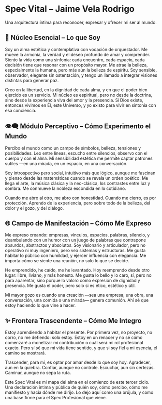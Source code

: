 # Spec Vital – Jaime Vela Rodrigo

Una arquitectura íntima para reconocer, expresar y ofrecer mi ser al mundo.

## 🧬 Núcleo Esencial – Lo que Soy

Soy un alma estética y contemplativa con vocación de orquestador. Me mueve la armonía, la verdad y el deseo profundo de amar y comprender. Siento la vida como una sinfonía: cada encuentro, cada espacio, cada decisión tiene que resonar con un propósito mayor. Me atrae la belleza, especialmente la humana, pero más aún la belleza de espíritu. Soy sensible, observador, elegante sin ostentación, y tengo un llamado a integrar visiones distintas para generar paz.

Creo en la libertad, en la dignidad de cada alma, y en que el poder bien ejercido es un servicio. Mi núcleo es espiritual, pero no desde la doctrina, sino desde la experiencia viva del amor y la presencia. Si Dios existe, entonces vivimos en Él, este Universo, y yo existo para vivir en sintonía con esa conciencia.

## 👁️‍🗨️ Módulo Perceptivo – Cómo Experimento el Mundo

Percibo el mundo como un campo de símbolos, belleza, tensiones y posibilidades. Leo entre líneas, escucho entre silencios, observo con el cuerpo y con el alma. Mi sensibilidad estética me permite captar patrones sutiles —en una mirada, en un espacio, en una conversación.

Soy introspectivo pero social, intuitivo más que lógico, aunque me fascinan y pienso desde las matemáticas cuando se revela un orden poético. Me llega el arte, la música clásica y la neo-clásica, los contrastes entre luz y sombra. Me conmueve la nobleza escondida en lo cotidiano.

Cuando me abro al otro, me abro con honestidad. Cuando me cierro, es por protección. Aprendo de la experiencia, pero sobre todo de la belleza, del dolor y el gozo, y del diálogo.

## 🌐 Campo de Manifestación – Cómo Me Expreso

Me expreso creando: empresas, vínculos, espacios, palabras, silencio, y deambulando con un humor con un juego de palabras que contrapone absurdos, abstractos y absolutos. Soy visionario y articulador, pero no operativo ni muy ingeniero, pero veo sistemas y estructuras. Me gusta habitar lo público con humildad, y ejercer influencia con elegancia. Me importa cómo se siente una reunión, no solo lo que se decide.

He emprendido, he caído, me he levantado. Hoy reemprendo desde otro lugar: libre, liviano, y más honesto. Me gusta lo bello y lo caro, sí, pero no para aparentar, sino porque lo valoro como expresión de dignidad y presencia. Me gusta el poder, pero solo si es ético, estético y útil.

Mi mayor gozo es cuando una creación —sea una empresa, una obra, una conversación, una comida o una mirada— genera comunión. Ahí sé que estoy haciendo lo que vine a hacer.

## ✨ Frontera Trascendente – Cómo Me Integro

Estoy aprendiendo a habitar el presente. Por primera vez, no proyecto, no corro, no me defiendo: solo estoy. Estoy en un renacer y no sé cómo comenzaré a monetizar mi contribución o cuál será mi rol profesional exacto. Pero sí sé que mi vida tiene sentido, y que si soy fiel a mi esencia, el camino se mostrará.

Trascender, para mí, es optar por amar desde lo que soy hoy. Agradecer, aun en la quiebra. Confiar, aunque no controle. Escuchar, aun sin certezas. Caminar, aunque no sepa la ruta.

Este Spec Vital es mi mapa del alma en el comienzo de este tercer ciclo. Una declaración íntima y pública de quién soy, cómo percibo, cómo me manifiesto y hacia dónde me dirijo. Lo dejo aquí como una brújula, y como una base firme para el Spec Profesional que viene.
